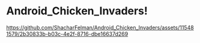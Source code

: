 # Android_Chicken_Invaders!
https://github.com/ShacharFelman/Android_Chicken_Invaders/assets/115481579/2b30833b-b03c-4e2f-8716-dbe16637d269

